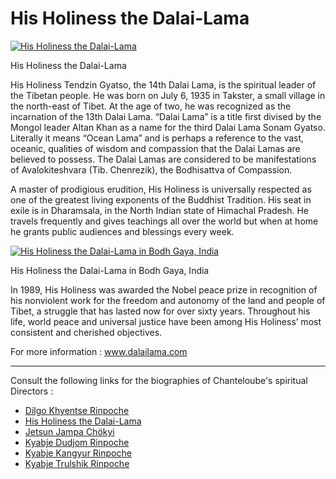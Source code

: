 #  His Holiness the Dalai-Lama 

[ ![His Holiness the Dalai-Lama](/images/img_SSDL_portrait-150x150.jpg) ](http://www.songtsen.org/songtsen/wp-content/uploads/sites/2/2013/11/img_SSDL_portrait.jpg)

His Holiness the Dalai-Lama 

His Holiness Tendzin Gyatso, the 14th Dalai Lama, is the spiritual leader of the Tibetan people. He was born on July 6, 1935 in Takster, a small village in the north-east of Tibet. At the age of two, he was recognized as the incarnation of the 13th Dalai Lama. “Dalai Lama” is a title first divised by the Mongol leader Altan Khan as a name for the third Dalai Lama Sonam Gyatso. Literally it means “Ocean Lama” and is perhaps a reference to the vast, oceanic, qualities of wisdom and compassion that the Dalai Lamas are believed to possess. The Dalai Lamas are considered to be manifestations of Avalokiteshvara (Tib. Chenrezik), the Bodhisattva of Compassion. 

A master of prodigious erudition, His Holiness is universally respected as one of the greatest living exponents of the Buddhist Tradition. His seat in exile is in Dharamsala, in the North Indian state of Himachal Pradesh. He travels frequently and gives teachings all over the world but when at home he grants public audiences and blessings every week. 

[ ![His Holiness the Dalai-Lama in Bodh Gaya, India](/images/img_SSDL_bodhgaya-150x150.jpg) ](http://www.songtsen.org/songtsen/wp-content/uploads/sites/2/2013/11/img_SSDL_bodhgaya.jpg)

His Holiness the Dalai-Lama in Bodh Gaya, India 

In 1989, His Holiness was awarded the Nobel peace prize in recognition of his nonviolent work for the freedom and autonomy of the land and people of Tibet, a struggle that has lasted now for over sixty years. Throughout his life, world peace and universal justice have been among His Holiness’ most consistent and cherished objectives. 

For more information : [ www.dalailama.com ](http://www.dalailama.com)

* * *

Consult the following links for the biographies of Chanteloube's spiritual Directors :

  * [ Dilgo Khyentse Rinpoche ](http://www.songtsen.org/songtsen/founding-teachers/dilgo-khyentse-rinpoche/)
  * [ His Holiness the Dalai-Lama ](http://www.songtsen.org/songtsen/founding-teachers/his-holiness-the-dalai-lama/)
  * [ Jetsun Jampa Chökyi ](http://www.songtsen.org/songtsen/founding-teachers/jetsun-jampa-chokyi/)
  * [ Kyabje Dudjom Rinpoche ](http://www.songtsen.org/songtsen/founding-teachers/kyabje-dudjom-rinpoche/)
  * [ Kyabje Kangyur Rinpoche ](http://www.songtsen.org/songtsen/founding-teachers/kyabje-kangyur-rinpoche/)
  * [ Kyabje Trulshik Rinpoche ](http://www.songtsen.org/songtsen/founding-teachers/kyabje-trulshik-rinpoche/)


